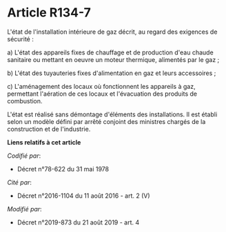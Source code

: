 # Article R134-7

L'état de l'installation intérieure de gaz décrit, au regard des exigences de sécurité :

a) L'état des appareils fixes de chauffage et de production d'eau chaude sanitaire ou mettant en oeuvre un moteur thermique,
alimentés par le gaz ;

b) L'état des tuyauteries fixes d'alimentation en gaz et leurs accessoires ;

c) L'aménagement des locaux où fonctionnent les appareils à gaz, permettant l'aération de ces locaux et l'évacuation des
produits de combustion.

L'état est réalisé sans démontage d'éléments des installations. Il est établi selon un modèle défini par arrêté conjoint des
ministres chargés de la construction et de l'industrie.

**Liens relatifs à cet article**

_Codifié par_:

  - Décret n°78-622 du 31 mai 1978

_Cité par_:

  - Décret n°2016-1104 du 11 août 2016 - art. 2 (V)

_Modifié par_:

  - Décret n°2019-873 du 21 août 2019 - art. 4
